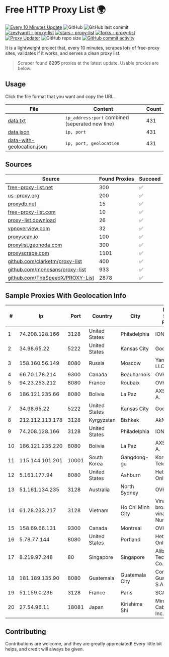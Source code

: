 
# Free HTTP Proxy List 🌍

[![Every 10 Minutes Update](https://github.com/mertguvencli/http-proxy-list/actions/workflows/main.yml/badge.svg?branch=main)](https://github.com/mertguvencli/http-proxy-list/actions/workflows/main.yml)
![GitHub](https://img.shields.io/github/license/mertguvencli/http-proxy-list)
![GitHub last commit](https://img.shields.io/github/last-commit/mertguvencli/http-proxy-list)
[![zevtyardt - proxy-list](https://img.shields.io/static/v1?label=zevtyardt&message=proxy-list&color=blue&logo=github)](https://github.com/zevtyardt/proxy-list "Go to GitHub repo")
[![stars - proxy-list](https://img.shields.io/github/stars/zevtyardt/proxy-list?style=social)](https://github.com/zevtyardt/proxy-list)
[![forks - proxy-list](https://img.shields.io/github/forks/zevtyardt/proxy-list?style=social)](https://github.com/zevtyardt/proxy-list)
[![Proxy Updater](https://github.com/zevtyardt/proxy-list/workflows/Proxy%20Updater/badge.svg)](https://github.com/zevtyardt/proxy-list/actions?query=workflow:"Proxy+Updater")
![GitHub repo size](https://img.shields.io/github/repo-size/zevtyardt/proxy-list)
[![GitHub commit activity](https://img.shields.io/github/commit-activity/m/zevtyardt/proxy-list?logo=commits)](https://github.com/zevtyardt/proxy-list/commits/main)

It is a lightweight project that, every 10 minutes, scrapes lots of free-proxy sites, validates if it works, and serves a clean proxy list.

> Scraper found **6295** proxies at the latest update. Usable proxies are below.

## Usage

Click the file format that you want and copy the URL.

|File|Content|Count|
|----|-------|-----|
|[data.txt](https://raw.githubusercontent.com/mertguvencli/http-proxy-list/main/proxy-list/data.txt)|`ip_address:port` combined (seperated new line)|431|
|[data.json](https://raw.githubusercontent.com/mertguvencli/http-proxy-list/main/proxy-list/data.json)|`ip, port`|431|
|[data-with-geolocation.json](https://raw.githubusercontent.com/mertguvencli/http-proxy-list/main/proxy-list/data-with-geolocation.json)|`ip, port, geolocation`|431|

## Sources

|Source|Found Proxies|Succeed|
|------|-------------|-------|
|[free-proxy-list.net](https://free-proxy-list.net)|300|✅|
|[us-proxy.org](https://www.us-proxy.org)|200|✅|
|[proxydb.net](http://proxydb.net)|15|✅|
|[free-proxy-list.com](https://free-proxy-list.com/?page=&port=&type%5B%5D=http&type%5B%5D=https&up_time=0&search=Search)|10|✅|
|[proxy-list.download](https://www.proxy-list.download/HTTP)|26|✅|
|[vpnoverview.com](https://vpnoverview.com/privacy/anonymous-browsing/free-proxy-servers)|32|✅|
|[proxyscan.io](https://www.proxyscan.io)|100|✅|
|[proxylist.geonode.com](https://proxylist.geonode.com/api/proxy-list?limit=300&page=1&sort_by=lastChecked&sort_type=desc&protocols=http,https)|300|✅|
|[proxyscrape.com](https://api.proxyscrape.com/v2/?request=displayproxies&protocol=http&timeout=10000&country=all&ssl=all&anonymity=all)|1101|✅|
|[github.com/clarketm/proxy-list](https://raw.githubusercontent.com/clarketm/proxy-list/master/proxy-list-raw.txt)|400|✅|
|[github.com/monosans/proxy-list](https://raw.githubusercontent.com/monosans/proxy-list/main/proxies/http.txt)|933|✅|
|[github.com/TheSpeedX/PROXY-List](https://raw.githubusercontent.com/TheSpeedX/PROXY-List/master/http.txt)|2878|✅|


## Sample Proxies With Geolocation Info

|#|Ip|Port|Country|City|Internet Service Provider|
|-|--|----|-------|----|-------------------------|
|1|74.208.128.166|3128|United States|Philadelphia|IONOS SE|
|2|34.98.65.22|5222|United States|Kansas City|Google LLC|
|3|158.160.56.149|8080|Russia|Moscow|Yandex.Cloud LLC|
|4|66.70.178.214|9300|Canada|Beauharnois|OVH SAS|
|5|94.23.253.212|8080|France|Roubaix|OVH SAS|
|6|186.121.235.66|8080|Bolivia|La Paz|AXS Bolivia S. A.|
|7|34.98.65.22|5222|United States|Kansas City|Google LLC|
|8|212.112.113.178|3128|Kyrgyzstan|Bishkek|AkNet|
|9|74.208.128.166|3128|United States|Philadelphia|IONOS SE|
|10|186.121.235.220|8080|Bolivia|La Paz|AXS Bolivia S. A.|
|11|115.144.101.201|10001|South Korea|Gangdong-gu|Korea Telecom|
|12|5.161.177.94|8080|United States|Ashburn|Hetzner Online GmbH|
|13|51.161.134.235|3128|Australia|North Sydney|OVH Hosting|
|14|61.28.233.217|3128|Vietnam|Ho Chi Minh City|Vinadata broadcast via vinagame AS Number|
|15|158.69.66.131|9300|Canada|Montreal|OVH SAS|
|16|5.78.77.144|8080|United States|Portland|Hetzner Online GmbH|
|17|8.219.97.248|80|Singapore|Singapore|Alibaba (US) Technology Co., Ltd.|
|18|181.189.135.90|8080|Guatemala|Guatemala City|Comcel Guatemala S.A.|
|19|51.159.0.236|3128|France|Paris|SCALEWAY|
|20|27.54.96.11|18081|Japan|Kirishima Shi|Minamikyusyu CableTV Net Inc.|



## Contributing

Contributions are welcome, and they are greatly appreciated! Every
little bit helps, and credit will always be given.

